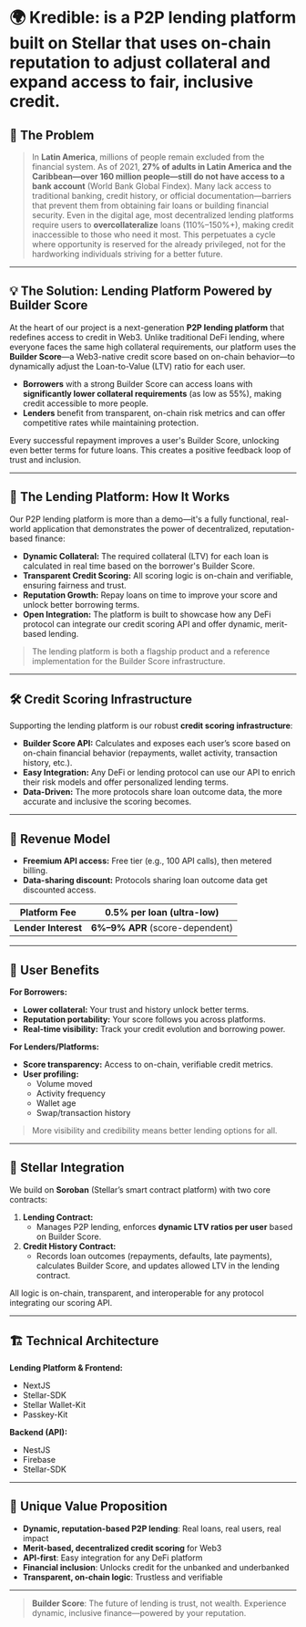 # 🌍 Kredible:  is a P2P lending platform built on Stellar that uses on-chain reputation to adjust collateral and expand access to fair, inclusive credit.

## 🚫 The Problem

> In **Latin America**, millions of people remain excluded from the financial system. As of 2021, **27% of adults in Latin America and the Caribbean—over 160 million people—still do not have access to a bank account** (World Bank Global Findex). Many lack access to traditional banking, credit history, or official documentation—barriers that prevent them from obtaining fair loans or building financial security. Even in the digital age, most decentralized lending platforms require users to **overcollateralize** loans (110%–150%+), making credit inaccessible to those who need it most. This perpetuates a cycle where opportunity is reserved for the already privileged, not for the hardworking individuals striving for a better future.

---

## 💡 The Solution: Lending Platform Powered by Builder Score

At the heart of our project is a next-generation **P2P lending platform** that redefines access to credit in Web3. Unlike traditional DeFi lending, where everyone faces the same high collateral requirements, our platform uses the **Builder Score**—a Web3-native credit score based on on-chain behavior—to dynamically adjust the Loan-to-Value (LTV) ratio for each user.

- **Borrowers** with a strong Builder Score can access loans with **significantly lower collateral requirements** (as low as 55%), making credit accessible to more people.
- **Lenders** benefit from transparent, on-chain risk metrics and can offer competitive rates while maintaining protection.

Every successful repayment improves a user's Builder Score, unlocking even better terms for future loans. This creates a positive feedback loop of trust and inclusion.

---

## 🏦 The Lending Platform: How It Works

Our P2P lending platform is more than a demo—it's a fully functional, real-world application that demonstrates the power of decentralized, reputation-based finance:

- **Dynamic Collateral:** The required collateral (LTV) for each loan is calculated in real time based on the borrower's Builder Score.
- **Transparent Credit Scoring:** All scoring logic is on-chain and verifiable, ensuring fairness and trust.
- **Reputation Growth:** Repay loans on time to improve your score and unlock better borrowing terms.
- **Open Integration:** The platform is built to showcase how any DeFi protocol can integrate our credit scoring API and offer dynamic, merit-based lending.

> The lending platform is both a flagship product and a reference implementation for the Builder Score infrastructure.

---

## 🛠️ Credit Scoring Infrastructure

Supporting the lending platform is our robust **credit scoring infrastructure**:

- **Builder Score API:** Calculates and exposes each user’s score based on on-chain financial behavior (repayments, wallet activity, transaction history, etc.).
- **Easy Integration:** Any DeFi or lending protocol can use our API to enrich their risk models and offer personalized lending terms.
- **Data-Driven:** The more protocols share loan outcome data, the more accurate and inclusive the scoring becomes.

---

## 💸 Revenue Model

- **Freemium API access:** Free tier (e.g., 100 API calls), then metered billing.
- **Data-sharing discount:** Protocols sharing loan outcome data get discounted access.

| **Platform Fee** | **0.5%** per loan (ultra-low) |
|------------------|-------------------------------|
| **Lender Interest** | **6%–9% APR** (score-dependent) |

---

## 🎯 User Benefits

**For Borrowers:**
- **Lower collateral:** Your trust and history unlock better terms.
- **Reputation portability:** Your score follows you across platforms.
- **Real-time visibility:** Track your credit evolution and borrowing power.

**For Lenders/Platforms:**
- **Score transparency:** Access to on-chain, verifiable credit metrics.
- **User profiling:**
  - Volume moved
  - Activity frequency
  - Wallet age
  - Swap/transaction history

> More visibility and credibility means better lending options for all.

---

## 🌟 Stellar Integration

We build on **Soroban** (Stellar’s smart contract platform) with two core contracts:

1. **Lending Contract:**
   - Manages P2P lending, enforces **dynamic LTV ratios per user** based on Builder Score.
2. **Credit History Contract:**
   - Records loan outcomes (repayments, defaults, late payments), calculates Builder Score, and updates allowed LTV in the lending contract.

All logic is on-chain, transparent, and interoperable for any protocol integrating our scoring API.

---

## 🏗️ Technical Architecture

**Lending Platform & Frontend:**
- NextJS
- Stellar-SDK
- Stellar Wallet-Kit
- Passkey-Kit

**Backend (API):**
- NestJS
- Firebase
- Stellar-SDK

---

## 🚀 Unique Value Proposition

- **Dynamic, reputation-based P2P lending**: Real loans, real users, real impact
- **Merit-based, decentralized credit scoring** for Web3
- **API-first**: Easy integration for any DeFi platform
- **Financial inclusion**: Unlocks credit for the unbanked and underbanked
- **Transparent, on-chain logic**: Trustless and verifiable

---

> **Builder Score**: The future of lending is trust, not wealth. Experience dynamic, inclusive finance—powered by your reputation.
